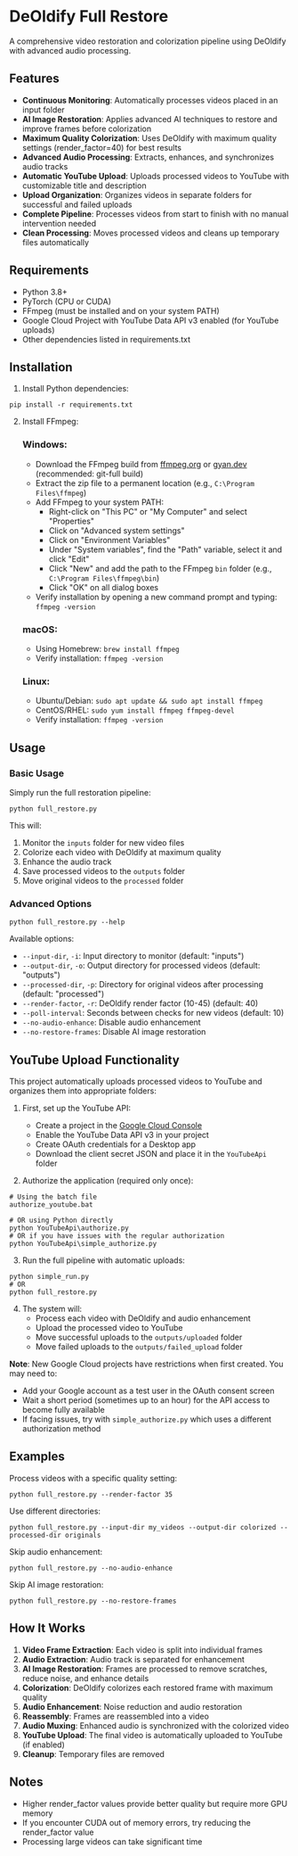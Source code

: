 # DeOldify Full Restore

A comprehensive video restoration and colorization pipeline using DeOldify with advanced audio processing.

## Features

- **Continuous Monitoring**: Automatically processes videos placed in an input folder
- **AI Image Restoration**: Applies advanced AI techniques to restore and improve frames before colorization
- **Maximum Quality Colorization**: Uses DeOldify with maximum quality settings (render_factor=40) for best results
- **Advanced Audio Processing**: Extracts, enhances, and synchronizes audio tracks
- **Automatic YouTube Upload**: Uploads processed videos to YouTube with customizable title and description
- **Upload Organization**: Organizes videos in separate folders for successful and failed uploads
- **Complete Pipeline**: Processes videos from start to finish with no manual intervention needed
- **Clean Processing**: Moves processed videos and cleans up temporary files automatically

## Requirements

- Python 3.8+
- PyTorch (CPU or CUDA)
- FFmpeg (must be installed and on your system PATH)
- Google Cloud Project with YouTube Data API v3 enabled (for YouTube uploads)
- Other dependencies listed in requirements.txt

## Installation

1. Install Python dependencies:
```
pip install -r requirements.txt
```

2. Install FFmpeg:

   ### Windows:
   - Download the FFmpeg build from [ffmpeg.org](https://ffmpeg.org/download.html) or [gyan.dev](https://www.gyan.dev/ffmpeg/builds/) (recommended: git-full build)
   - Extract the zip file to a permanent location (e.g., `C:\Program Files\ffmpeg`)
   - Add FFmpeg to your system PATH:
     - Right-click on "This PC" or "My Computer" and select "Properties"
     - Click on "Advanced system settings"
     - Click on "Environment Variables"
     - Under "System variables", find the "Path" variable, select it and click "Edit"
     - Click "New" and add the path to the FFmpeg `bin` folder (e.g., `C:\Program Files\ffmpeg\bin`)
     - Click "OK" on all dialog boxes
   - Verify installation by opening a new command prompt and typing: `ffmpeg -version`

   ### macOS:
   - Using Homebrew: `brew install ffmpeg`
   - Verify installation: `ffmpeg -version`

   ### Linux:
   - Ubuntu/Debian: `sudo apt update && sudo apt install ffmpeg`
   - CentOS/RHEL: `sudo yum install ffmpeg ffmpeg-devel`
   - Verify installation: `ffmpeg -version`

## Usage

### Basic Usage

Simply run the full restoration pipeline:

```
python full_restore.py
```

This will:
1. Monitor the `inputs` folder for new video files
2. Colorize each video with DeOldify at maximum quality
3. Enhance the audio track
4. Save processed videos to the `outputs` folder
5. Move original videos to the `processed` folder

### Advanced Options

```
python full_restore.py --help
```

Available options:
- `--input-dir`, `-i`: Input directory to monitor (default: "inputs")
- `--output-dir`, `-o`: Output directory for processed videos (default: "outputs")
- `--processed-dir`, `-p`: Directory for original videos after processing (default: "processed")
- `--render-factor`, `-r`: DeOldify render factor (10-45) (default: 40)
- `--poll-interval`: Seconds between checks for new videos (default: 10)
- `--no-audio-enhance`: Disable audio enhancement
- `--no-restore-frames`: Disable AI image restoration

## YouTube Upload Functionality

This project automatically uploads processed videos to YouTube and organizes them into appropriate folders:

1. First, set up the YouTube API:
   - Create a project in the [Google Cloud Console](https://console.cloud.google.com/)
   - Enable the YouTube Data API v3 in your project
   - Create OAuth credentials for a Desktop app
   - Download the client secret JSON and place it in the `YouTubeApi` folder

2. Authorize the application (required only once):
```
# Using the batch file
authorize_youtube.bat

# OR using Python directly
python YouTubeApi\authorize.py
# OR if you have issues with the regular authorization
python YouTubeApi\simple_authorize.py
```

3. Run the full pipeline with automatic uploads:
```
python simple_run.py
# OR
python full_restore.py
```

4. The system will:
   - Process each video with DeOldify and audio enhancement
   - Upload the processed video to YouTube
   - Move successful uploads to the `outputs/uploaded` folder
   - Move failed uploads to the `outputs/failed_upload` folder

**Note**: New Google Cloud projects have restrictions when first created. You may need to:
- Add your Google account as a test user in the OAuth consent screen
- Wait a short period (sometimes up to an hour) for the API access to become fully available
- If facing issues, try with `simple_authorize.py` which uses a different authorization method

## Examples

Process videos with a specific quality setting:
```
python full_restore.py --render-factor 35
```

Use different directories:
```
python full_restore.py --input-dir my_videos --output-dir colorized --processed-dir originals
```

Skip audio enhancement:
```
python full_restore.py --no-audio-enhance
```

Skip AI image restoration:
```
python full_restore.py --no-restore-frames
```

## How It Works

1. **Video Frame Extraction**: Each video is split into individual frames
2. **Audio Extraction**: Audio track is separated for enhancement
3. **AI Image Restoration**: Frames are processed to remove scratches, reduce noise, and enhance details
4. **Colorization**: DeOldify colorizes each restored frame with maximum quality
5. **Audio Enhancement**: Noise reduction and audio restoration
6. **Reassembly**: Frames are reassembled into a video
7. **Audio Muxing**: Enhanced audio is synchronized with the colorized video
8. **YouTube Upload**: The final video is automatically uploaded to YouTube (if enabled)
9. **Cleanup**: Temporary files are removed

## Notes

- Higher render_factor values provide better quality but require more GPU memory
- If you encounter CUDA out of memory errors, try reducing the render_factor value
- Processing large videos can take significant time
